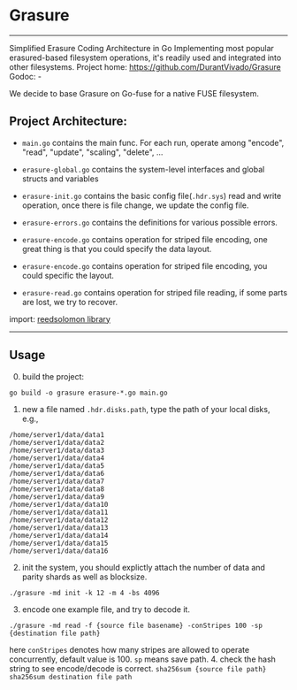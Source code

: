 # Grasure
---
Simplified Erasure Coding Architecture in Go
Implementing most popular erasured-based filesystem operations, it's readily used and integrated into other filesystems. 
Project home: https://github.com/DurantVivado/Grasure
Godoc: -

We decide to base Grasure on Go-fuse for a native FUSE filesystem.

## Project Architecture:
- `main.go` contains the main func. For each run,  operate among "encode", "read", "update", "scaling", "delete", ...

- `erasure-global.go` contains the system-level interfaces and global structs and variables

- `erasure-init.go` contains the basic config file(`.hdr.sys`) read and write operation, once there is file change, we update the config file.

- `erasure-errors.go` contains the definitions for various possible errors.

- `erasure-encode.go` contains operation for striped file encoding, one great thing is that you could specify the data layout. 

- `erasure-encode.go` contains operation for striped file encoding, you could specific the layout. 

- `erasure-read.go` contains operation for striped file reading, if some parts are lost, we try to recover.

import:
[reedsolomon library](https://github.com/klauspost/reedsolomon)

---
## Usage
0. build the project:
```
go build -o grasure erasure-*.go main.go
```
1. new a file named `.hdr.disks.path`, type the path of your local disks, e.g.,
```
/home/server1/data/data1
/home/server1/data/data2
/home/server1/data/data3
/home/server1/data/data4
/home/server1/data/data5
/home/server1/data/data6
/home/server1/data/data7
/home/server1/data/data8
/home/server1/data/data9
/home/server1/data/data10
/home/server1/data/data11
/home/server1/data/data12
/home/server1/data/data13
/home/server1/data/data14
/home/server1/data/data15
/home/server1/data/data16
```
2. init the system, you should explictly attach the number of data and parity shards as well as blocksize.
```
./grasure -md init -k 12 -m 4 -bs 4096
```
3. encode one example file, and try to decode it.
```./grasure -md encode -f {source file path} -conStripes 100 -o
./grasure -md read -f {source file basename} -conStripes 100 -sp {destination file path} 
```
here `conStripes` denotes how many stripes are allowed to operate concurrently, default value is 100. 
`sp` means save path.
4. check the hash string to see encode/decode is correct.
`sha256sum {source file path}`
`sha256sum destination file path`